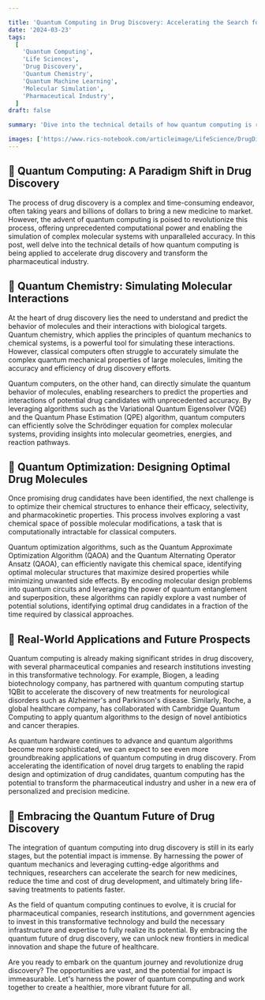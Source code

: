 ```yaml
---

title: 'Quantum Computing in Drug Discovery: Accelerating the Search for New Medicines'
date: '2024-03-23'
tags:
  [
    'Quantum Computing',
    'Life Sciences',
    'Drug Discovery',
    'Quantum Chemistry',
    'Quantum Machine Learning',
    'Molecular Simulation',
    'Pharmaceutical Industry',
  ]
draft: false

summary: 'Dive into the technical details of how quantum computing is revolutionizing drug discovery. From quantum chemistry simulations to quantum machine learning, explore the cutting-edge techniques that are accelerating the search for new medicines and transforming the pharmaceutical industry.'

images: ['https://www.rics-notebook.com/articleimage/LifeScience/DrugDiscovery.webp']
---
```


## 🔬 Quantum Computing: A Paradigm Shift in Drug Discovery

The process of drug discovery is a complex and time-consuming endeavor, often taking years and billions of dollars to bring a new medicine to market. However, the advent of quantum computing is poised to revolutionize this process, offering unprecedented computational power and enabling the simulation of complex molecular systems with unparalleled accuracy. In this post, well delve into the technical details of how quantum computing is being applied to accelerate drug discovery and transform the pharmaceutical industry.

## 🌿 Quantum Chemistry: Simulating Molecular Interactions

At the heart of drug discovery lies the need to understand and predict the behavior of molecules and their interactions with biological targets. Quantum chemistry, which applies the principles of quantum mechanics to chemical systems, is a powerful tool for simulating these interactions. However, classical computers often struggle to accurately simulate the complex quantum mechanical properties of large molecules, limiting the accuracy and efficiency of drug discovery efforts.

Quantum computers, on the other hand, can directly simulate the quantum behavior of molecules, enabling researchers to predict the properties and interactions of potential drug candidates with unprecedented accuracy. By leveraging algorithms such as the Variational Quantum Eigensolver (VQE) and the Quantum Phase Estimation (QPE) algorithm, quantum computers can efficiently solve the Schrödinger equation for complex molecular systems, providing insights into molecular geometries, energies, and reaction pathways.

## 🧬 Quantum Optimization: Designing Optimal Drug Molecules

Once promising drug candidates have been identified, the next challenge is to optimize their chemical structures to enhance their efficacy, selectivity, and pharmacokinetic properties. This process involves exploring a vast chemical space of possible molecular modifications, a task that is computationally intractable for classical computers.

Quantum optimization algorithms, such as the Quantum Approximate Optimization Algorithm (QAOA) and the Quantum Alternating Operator Ansatz (QAOA), can efficiently navigate this chemical space, identifying optimal molecular structures that maximize desired properties while minimizing unwanted side effects. By encoding molecular design problems into quantum circuits and leveraging the power of quantum entanglement and superposition, these algorithms can rapidly explore a vast number of potential solutions, identifying optimal drug candidates in a fraction of the time required by classical approaches.

## 💊 Real-World Applications and Future Prospects

Quantum computing is already making significant strides in drug discovery, with several pharmaceutical companies and research institutions investing in this transformative technology. For example, Biogen, a leading biotechnology company, has partnered with quantum computing startup 1QBit to accelerate the discovery of new treatments for neurological disorders such as Alzheimer's and Parkinson's disease. Similarly, Roche, a global healthcare company, has collaborated with Cambridge Quantum Computing to apply quantum algorithms to the design of novel antibiotics and cancer therapies.

As quantum hardware continues to advance and quantum algorithms become more sophisticated, we can expect to see even more groundbreaking applications of quantum computing in drug discovery. From accelerating the identification of novel drug targets to enabling the rapid design and optimization of drug candidates, quantum computing has the potential to transform the pharmaceutical industry and usher in a new era of personalized and precision medicine.

## 🚀 Embracing the Quantum Future of Drug Discovery

The integration of quantum computing into drug discovery is still in its early stages, but the potential impact is immense. By harnessing the power of quantum mechanics and leveraging cutting-edge algorithms and techniques, researchers can accelerate the search for new medicines, reduce the time and cost of drug development, and ultimately bring life-saving treatments to patients faster.

As the field of quantum computing continues to evolve, it is crucial for pharmaceutical companies, research institutions, and government agencies to invest in this transformative technology and build the necessary infrastructure and expertise to fully realize its potential. By embracing the quantum future of drug discovery, we can unlock new frontiers in medical innovation and shape the future of healthcare.

Are you ready to embark on the quantum journey and revolutionize drug discovery? The opportunities are vast, and the potential for impact is immeasurable. Let's harness the power of quantum computing and work together to create a healthier, more vibrant future for all.
